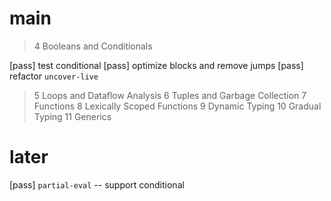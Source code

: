 # main

> 4 Booleans and Conditionals

[pass] test conditional
[pass] optimize blocks and remove jumps
[pass] refactor `uncover-live`

> 5 Loops and Dataflow Analysis
> 6 Tuples and Garbage Collection
> 7 Functions
> 8 Lexically Scoped Functions
> 9 Dynamic Typing
> 10 Gradual Typing
> 11 Generics

# later

[pass] `partial-eval` -- support conditional
